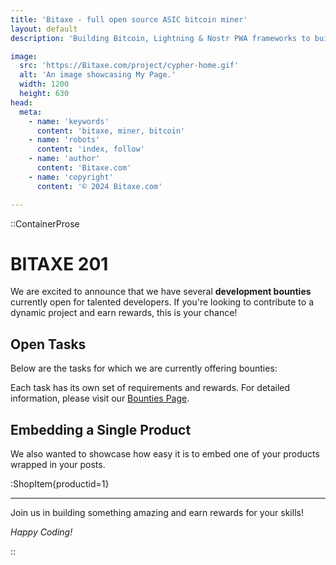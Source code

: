 ```yaml
---
title: 'Bitaxe - full open source ASIC bitcoin miner'
layout: default
description: 'Building Bitcoin, Lightning & Nostr PWA frameworks to build faster & better.'

image:
  src: 'https://Bitaxe.com/project/cypher-home.gif'
  alt: 'An image showcasing My Page.'
  width: 1200
  height: 630
head:
  meta:
    - name: 'keywords'
      content: 'bitaxe, miner, bitcoin'
    - name: 'robots'
      content: 'index, follow'
    - name: 'author'
      content: 'Bitaxe.com'
    - name: 'copyright'
      content: '© 2024 Bitaxe.com'

---
```


::ContainerProse 

# BITAXE 201

We are excited to announce that we have several **development bounties** currently open for talented developers. If you're looking to contribute to a dynamic project and earn rewards, this is your chance!

## Open Tasks

Below are the tasks for which we are currently offering bounties:

Each task has its own set of requirements and rewards. For detailed information, please visit our [Bounties Page](https://Bitaxe.com/roadmap).

## Embedding a Single Product

We also wanted to showcase how easy it is to embed one of your products wrapped in your posts.

:ShopItem{productid=1}


---

Join us in building something amazing and earn rewards for your skills!

*Happy Coding!*



::

